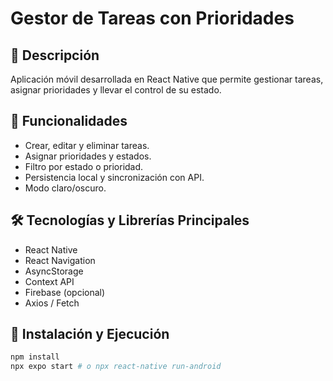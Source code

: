 # Gestor de Tareas con Prioridades

## 📱 Descripción
Aplicación móvil desarrollada en React Native que permite gestionar tareas, asignar prioridades y llevar el control de su estado.

## 🚀 Funcionalidades
- Crear, editar y eliminar tareas.
- Asignar prioridades y estados.
- Filtro por estado o prioridad.
- Persistencia local y sincronización con API.
- Modo claro/oscuro.

## 🛠️ Tecnologías y Librerías Principales
- React Native
- React Navigation
- AsyncStorage
- Context API
- Firebase (opcional)
- Axios / Fetch

## 🧪 Instalación y Ejecución
```bash
npm install
npx expo start # o npx react-native run-android
